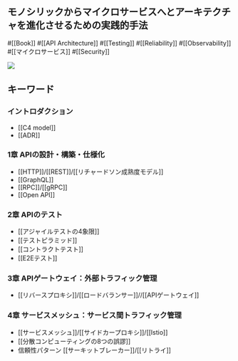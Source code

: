 ## モノシリックからマイクロサービスへとアーキテクチャを進化させるための実践的手法

#[[Book]] #[[API Architecture]] #[[Testing]] #[[Reliability]] #[[Observability]] #[[マイクロサービス]] #[[Security]]

![](https://m.media-amazon.com/images/I/41vC+fyZq6L._SX342_SY445_.jpg)

## キーワード

### イントロダクション
- [[C4 model]]
- [[ADR]] 
### 1章 APIの設計・構築・仕様化
- [[HTTP]]/[[REST]]/[[リチャードソン成熟度モデル]]
- [[GraphQL]]
- [[RPC]]/[[gRPC]]
- [[Open API]]
### 2章 APIのテスト 
- [[アジャイルテストの4象限]]
- [[テストピラミッド]]
- [[コントラクトテスト]]
- [[E2Eテスト]]
### 3章 APIゲートウェイ：外部トラフィック管理
- [[リバースプロキシ]]/[[ロードバランサー]]//[[APIゲートウェイ]]
### 4章 サービスメッシュ：サービス間トラフィック管理
- [[サービスメッシュ]]/[[サイドカープロキシ]]/[[Istio]]
- [[分散コンピューティングの8つの誤謬]]
- 信頼性パターン [[サーキットブレーカー]]/[[リトライ]]